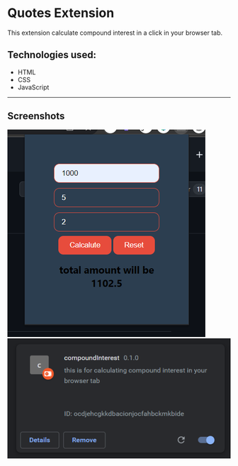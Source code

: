 # **Quotes Extension**
This extension calculate compound interest in a click in your browser tab.

 ## Technologies used:
* HTML
* CSS
* JavaScript

---
## Screenshots

![Extension](./12.png)
![Extension](./123.png)
